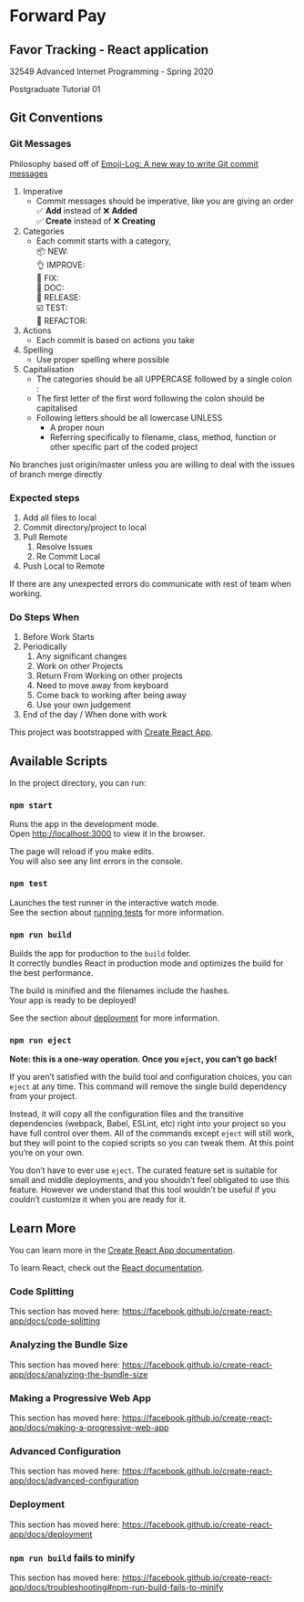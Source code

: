 # Forward Pay
## Favor Tracking - React application
32549 Advanced Internet Programming - Spring 2020

Postgraduate Tutorial 01

## Git Conventions

### Git Messages
Philosophy based off of [Emoji-Log: A new way to write Git commit messages](https://opensource.com/article/19/2/emoji-log-git-commit-messages)

1. Imperative
   * Commit messages should be imperative, like you are giving an order  
     :white_check_mark: **Add** instead of :x: **Added**       
     :white_check_mark: **Create** instead of :x: **Creating**
2. Categories
   * Each commit starts with a category,  
     :package: NEW:  
     :ok_hand: IMPROVE:  
     :bug: FIX:  
     :book: DOC:  
     :rocket: RELEASE:  
     :ballot_box_with_check: TEST:  
     :pretzel: REFACTOR:  
3. Actions
   * Each commit is based on actions you take
4. Spelling
   * Use proper spelling where possible
5. Capitalisation
   * The categories should be all UPPERCASE followed by a single colon : 
   * The first letter of the first word following the colon should be capitalised
   * Following letters should be all lowercase UNLESS  
     * A proper noun  
     * Referring specifically to filename, class, method, function or other specific part of the coded project  
  
No branches just origin/master unless you are willing to deal with the issues of branch merge directly

### Expected steps
 1. Add all files to local
 1. Commit directory/project to local
 1. Pull Remote
    1. Resolve Issues
    1. Re Commit Local
 1. Push Local to Remote
 
If there are any unexpected errors do communicate with rest of team when working.

### Do Steps When
 1. Before Work Starts
 1. Periodically
    1. Any significant changes
    1. Work on other Projects
    1. Return From Working on other projects
    1. Need to move away from keyboard
    1. Come back to working after being away
    1. Use your own judgement
 1. End of the day / When done with work

This project was bootstrapped with [Create React App](https://github.com/facebook/create-react-app).

## Available Scripts

In the project directory, you can run:

### `npm start`

Runs the app in the development mode.<br />
Open [http://localhost:3000](http://localhost:3000) to view it in the browser.

The page will reload if you make edits.<br />
You will also see any lint errors in the console.

### `npm test`

Launches the test runner in the interactive watch mode.<br />
See the section about [running tests](https://facebook.github.io/create-react-app/docs/running-tests) for more information.

### `npm run build`

Builds the app for production to the `build` folder.<br />
It correctly bundles React in production mode and optimizes the build for the best performance.

The build is minified and the filenames include the hashes.<br />
Your app is ready to be deployed!

See the section about [deployment](https://facebook.github.io/create-react-app/docs/deployment) for more information.

### `npm run eject`

**Note: this is a one-way operation. Once you `eject`, you can’t go back!**

If you aren’t satisfied with the build tool and configuration choices, you can `eject` at any time. This command will remove the single build dependency from your project.

Instead, it will copy all the configuration files and the transitive dependencies (webpack, Babel, ESLint, etc) right into your project so you have full control over them. All of the commands except `eject` will still work, but they will point to the copied scripts so you can tweak them. At this point you’re on your own.

You don’t have to ever use `eject`. The curated feature set is suitable for small and middle deployments, and you shouldn’t feel obligated to use this feature. However we understand that this tool wouldn’t be useful if you couldn’t customize it when you are ready for it.

## Learn More

You can learn more in the [Create React App documentation](https://facebook.github.io/create-react-app/docs/getting-started).

To learn React, check out the [React documentation](https://reactjs.org/).

### Code Splitting

This section has moved here: https://facebook.github.io/create-react-app/docs/code-splitting

### Analyzing the Bundle Size

This section has moved here: https://facebook.github.io/create-react-app/docs/analyzing-the-bundle-size

### Making a Progressive Web App

This section has moved here: https://facebook.github.io/create-react-app/docs/making-a-progressive-web-app

### Advanced Configuration

This section has moved here: https://facebook.github.io/create-react-app/docs/advanced-configuration

### Deployment

This section has moved here: https://facebook.github.io/create-react-app/docs/deployment

### `npm run build` fails to minify

This section has moved here: https://facebook.github.io/create-react-app/docs/troubleshooting#npm-run-build-fails-to-minify
